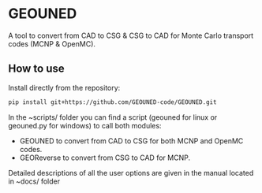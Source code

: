 # GEOUNED
A tool to convert from CAD to CSG & CSG to CAD for Monte Carlo transport codes (MCNP & OpenMC).

## How to use

Install directly from the repository:

```bash
pip install git+https://github.com/GEOUNED-code/GEOUNED.git
```

In the ~scripts/ folder you can find a script (geouned for linux or geouned.py for windows) to call both modules:
* GEOUNED to convert from CAD to CSG for both MCNP and OpenMC codes.
* GEOReverse to convert from CSG to CAD for MCNP.

Detailed descriptions of all the user options are given in the manual located in ~docs/ folder